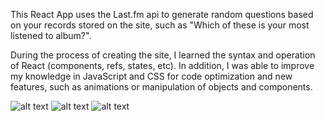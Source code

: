This React App uses the Last.fm api to generate random questions based on your records stored on the site, such as "Which of these is your most listened to album?".

During the process of creating the site, I learned the syntax and operation of React (components, refs, states, etc). In addition, I was able to improve my knowledge in JavaScript and CSS for code optimization and new features, such as animations or manipulation of objects and components.


![alt text](blob:https://www.pinterest.pt/3d9f2ab7-3aa0-4c96-a039-524c764270ca)
![alt text](https://i.pinimg.com/564x/80/23/2b/80232bce16c5805e250fc4ee59951afe.jpg)
![alt text](https://i.pinimg.com/564x/e7/ab/96/e7ab96657fbe293a5f42408054f03fce.jpg)

